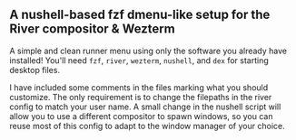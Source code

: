 ## A nushell-based fzf dmenu-like setup for the River compositor &amp; Wezterm
A simple and clean runner menu using only the software you already have installed! You'll need `fzf`, `river`, `wezterm`, `nushell`, and `dex` for starting desktop files.

I have included some comments in the files marking what you should customize.
The only requirement is to change the filepaths in the river config to match your user name.
A small change in the nushell script will allow you to use a different compositor to spawn windows, so you can reuse most of this config to adapt to the window manager of your choice.
